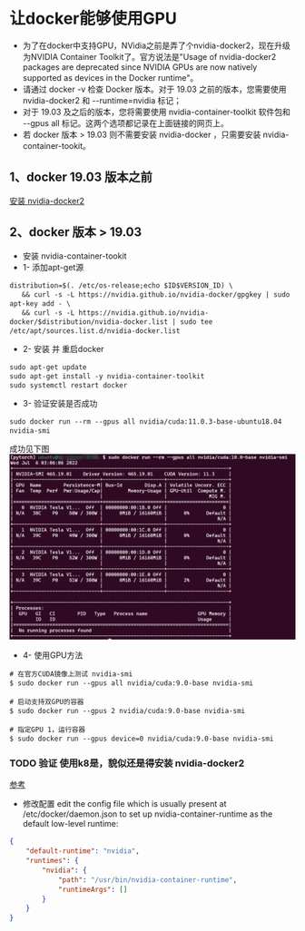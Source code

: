
# 让docker能够使用GPU

- 为了在docker中支持GPU，NVidia之前是弄了个nvidia-docker2，现在升级为NVIDIA Container Toolkit了。官方说法是"Usage of nvidia-docker2 packages are deprecated since NVIDIA GPUs are now natively supported as devices in the Docker runtime"。
- 请通过 docker -v 检查 Docker 版本。对于 19.03 之前的版本，您需要使用 nvidia-docker2 和 --runtime=nvidia 标记；
- 对于 19.03 及之后的版本，您将需要使用 nvidia-container-toolkit 软件包和 --gpus all 标记。这两个选项都记录在上面链接的网页上。
- 若 docker 版本 > 19.03 则不需要安装 nvidia-docker ，只需要安装 nvidia-container-tookit。

## 1、docker 19.03 版本之前

[安装 nvidia-docker2](https://docs.nvidia.com/datacenter/cloud-native/container-toolkit/install-guide.html#installing-on-ubuntu-and-debian)

## 2、docker 版本 > 19.03

- 安装 nvidia-container-tookit
- 1- 添加apt-get源
```shell
distribution=$(. /etc/os-release;echo $ID$VERSION_ID) \
   && curl -s -L https://nvidia.github.io/nvidia-docker/gpgkey | sudo apt-key add - \
   && curl -s -L https://nvidia.github.io/nvidia-docker/$distribution/nvidia-docker.list | sudo tee /etc/apt/sources.list.d/nvidia-docker.list
```

- 2- 安装 并 重启docker
```shell
sudo apt-get update
sudo apt-get install -y nvidia-container-toolkit
sudo systemctl restart docker
```

- 3- 验证安装是否成功
```shell
sudo docker run --rm --gpus all nvidia/cuda:11.0.3-base-ubuntu18.04 nvidia-smi
```
成功见下图
![成功](../docs/images/docker_gpu.png)

- 4- 使用GPU方法
```shell
# 在官方CUDA镜像上测试 nvidia-smi
$ sudo docker run --gpus all nvidia/cuda:9.0-base nvidia-smi

# 启动支持双GPU的容器
$ sudo docker run --gpus 2 nvidia/cuda:9.0-base nvidia-smi

# 指定GPU 1，运行容器
$ sudo docker run --gpus device=0 nvidia/cuda:9.0-base nvidia-smi
```

### TODO 验证 使用k8是，貌似还是得安装 nvidia-docker2

[参考](https://github.com/NVIDIA/k8s-device-plugin#running)

- 修改配置
edit the config file which is usually present at /etc/docker/daemon.json to set up nvidia-container-runtime as the default low-level runtime:

```json
{
    "default-runtime": "nvidia",
    "runtimes": {
        "nvidia": {
            "path": "/usr/bin/nvidia-container-runtime",
            "runtimeArgs": []
        }
    }
}
```